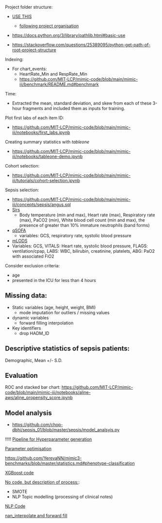 
Project folder structure:
* [USE THIS](https://drivendata.github.io/cookiecutter-data-science/)
	* [following project organisation](https://github.com/chop-dbhi/sepsis_01#project-organization)


* https://docs.python.org/3/library/pathlib.html#basic-use
* https://stackoverflow.com/questions/25389095/python-get-path-of-root-project-structure


Indexing:
* For chart_events:
	* HeartRate_Min and RespRate_Min
	* https://github.com/MIT-LCP/mimic-code/blob/main/mimic-iii/benchmark/README.md#benchmark

Time: 
* Extracted the mean, standard deviation, and skew from each of these 3-hour fragments and included them as inputs for training.

Plot first labs of each item ID:
* https://github.com/MIT-LCP/mimic-code/blob/main/mimic-iii/notebooks/first_labs.ipynb

Creating summary statistics with _tableone_
* https://github.com/MIT-LCP/mimic-code/blob/main/mimic-iii/notebooks/tableone-demo.ipynb 

Cohort selection:
* https://github.com/MIT-LCP/mimic-code/blob/main/mimic-iii/tutorials/cohort-selection.ipynb

Sepsis selection:
* https://github.com/MIT-LCP/mimic-code/blob/main/mimic-iii/concepts/sepsis/angus.sql
* [Sirs](https://github.com/MIT-LCP/mimic-code/blob/78f7b6e5a8886f52066b0505c451597590bea862/mimic-iii/concepts/severityscores/sirs.sql)
	* Body temperature (min and max),  Heart rate (max),  Respiratory rate (max),  PaCO2 (min),  White blood cell count (min and max), the presence of greater than 10% immature neutrophils (band forms)
* [qSOFA](https://github.com/MIT-LCP/mimic-code/blob/78f7b6e5a8886f52066b0505c451597590bea862/mimic-iii/concepts/severityscores/qsofa.sql)
	* variables: GCS, respiratory rate, systolic blood pressure
* [mLODS](https://github.com/MIT-LCP/mimic-code/blob/78f7b6e5a8886f52066b0505c451597590bea862/mimic-iii/concepts/severityscores/mlods.sql)
* Variables: GCS,  VITALS: Heart rate, systolic blood pressure, FLAGS: ventilation/cpap,  LABS: WBC, bilirubin, creatinine, platelets,  ABG: PaO2 with associated FiO2


Consider exclusion criteria:
* age
* presented in the ICU for less than 4 hours


## Missing data:
* Static variables (age, height, weight, BMI)
	* mode imputation for outliers / missing values
* dynamic variables
	* forward filling interpolation 
* Key identifiers
	* drop HADM_ID

## Descriptive statistics of sepsis patients:
Demographic, Mean +/- S.D. 


## Evaluation
ROC and stacked bar chart:
https://github.com/MIT-LCP/mimic-code/blob/main/mimic-iii/notebooks/aline-aws/aline_propensity_score.ipynb 

## Model analysis
* https://github.com/chop-dbhi/sepsis_01/blob/master/sepsis/model_analsyis.py



!!!!!
[Pipeline for Hyperparameter generation](https://github.com/MLforHealth/MIMIC_Extract/blob/master/notebooks/Baselines%20for%20Intervention%20Prediction%20-%20Vasopressor.ipynb)

[Parameter optimisation](https://github.com/javiersgjavi/sepsis-review/blob/main/src/classes/ParameterOptimization.py)


https://github.com/YerevaNN/mimic3-benchmarks/blob/master/statistics.md#phenotype-classification 


[XGBoost code](https://github.com/acampillos/sepsis-prediction/blob/master/src/experiments/xgboost_experiments.py)


[No code, but description of process:](https://www.nature.com/articles/s41467-021-20910-4#Sec10):
* SMOTE
* NLP Topic modelling (processing of clinical notes)


[NLP Code](https://github.com/Sapphirine/real-time-sepsis-prediction/blob/master/Feature%20Generation%20-%20Combined.ipynb)

[nan_interpolate and forward fill ](https://github.com/jambo6/physionet_sepsis_challenge_2019/blob/e626f093320d12cd50f4264539bdc9852e5fdda6/src/features/transformers.py#L439C1-L463C16)
